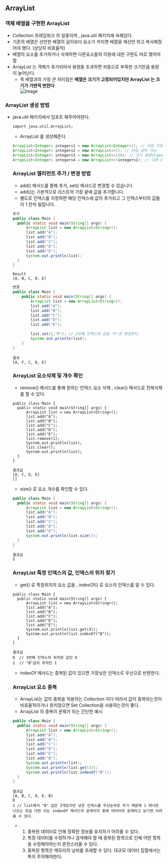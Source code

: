 ## ArrayList
### 객체 배열을 구현한 ArrayList
- Collection 프레임워크 의 일종이며 , java.util 패키지에 속해있다.
- 기존의 배열은 선언한 배열의 길이보다 요소가 커지면 배열을 재선언 하고 복사해줬어야 했다. (상당히 비효율적)
- 배열의 요소를 추가하거나 삭제하면 다른요소들의 이동에 대한 구현도 따로 했어야함
- ArrayList 는 객체가 추가되어서 용량을 초과하면 자동으로 부족한 크기만큼 용량이 늘어난다.
  - 즉 배열과의 가장 큰 차이점은 <b> 배열은 크기가 고정되어있지만 ArrayList 는 크기가 가변적 변한다</b>
  <br>![image](https://github.com/GukSense/Java-Study/assets/101082667/a0496cb3-8676-46ee-bf19-a82731fd133c)
### ArrayList 생성 방법
- java.util 패키지에서 임포트 해주어야한다.
  ```
  import java.util.ArrayList;
  ```
  - ArrayList 를 생성해준다.
  ```java
  ArrayList<Integer> integers1 = new ArrayList<Integer>(); // 타입 지정
  ArrayList<Integer> integers2 = new ArrayList<>(); // 타입 생략 가능
  ArrayList<Integer> integers3 = new ArrayList<>(10); // 초기 용량(Capacity) 설정
  ArrayList<Integer> integers4 = new ArrayList<>(integers1); // 다른 Collection값으로 초기화
  ```
  ### ArrayList 엘리먼트 추가 / 변경 방법
  - add() 메서드를 통해 추가, set() 메서드로 변경할 수 있습니다.
  - add()는 기본적으로 리스트의 가장 끝에 값을 추가합니다.
  - 별도로 인덱스를 지정하면 해당 인덱스에 값이 추가되고 그 인덱스부터의 값들이 1 칸씩 밀립니다.
  ```java
  추가
  public class Main {
    public static void main(String[] args) {
        ArrayList list = new ArrayList<String>();
        list.add("A");
        list.add("B");
        list.add("C");
        list.add("D");
        list.add("E");
        System.out.println(list);
    }
  }
  ```
  ```
  Result
  [A, B, C, D, E]
  ```
  ```java
  변경
  public class Main {
      public static void main(String[] args) {
          ArrayList list = new ArrayList<String>();
          list.add("A");
          list.add("B");
          list.add("C");
          list.add("D");
          list.add("E");
          
          list.set(1,"F"); // 2번째 인덱스의 값을 "F"로 변경한다.
          System.out.println(list);
      }
  }
  ```
  ```
  결과
  [A, F, C, D, E]
  ```
  
  ### ArrayList 요소삭제 및 개수 확인
  - remove() 메서드를 통해 원하는 인덱스 요소 삭제 , clear() 메서드로 전체삭제를 할 수 있다.
  ```
  public class Main {
    public static void main(String[] args) {
        ArrayList list = new ArrayList<String>();
        list.add("A");
        list.add("B");
        list.add("C");
        list.add("D");
        list.add("E");
        list.remove(1);
        System.out.println(list);
        list.clear();
        System.out.println(list);
    }
  }
  ```

  ```
  결과값
  [A, C, D, E]
  []
  ```
  - size() 로 요소 개수를 확인할 수 있다.
  ```java
  public class Main {
    public static void main(String[] args) {
        ArrayList list = new ArrayList<String>();
        list.add("A");
        list.add("B");
        list.add("C");
        list.add("D");
        list.add("E");
        System.out.println(list.size());
    }
  }
  ```
  ```
  결과값
  5
  ```
  ### ArrayList 특정 인덱스의 값, 인덱스의 위치 찾기
  - get() 로 특정위치의 요소 값을 , indexOf() 로 요소의 인덱스를 알 수 있다.
  ```
  public class Main {
    public static void main(String[] args) {
        ArrayList list = new ArrayList<String>();
        list.add("A");
        list.add("B");
        list.add("C");
        list.add("D");
        list.add("E");
        System.out.println(list.get(3));
        System.out.println(list.indexOf("B"));
    }
  }
  ```
  ```
  결과값
  D  // 3번째 인덱스의 위치한 값인 D
  1  // "B"값의 위치인 1
  ```
  - indexOf 메서드는 중복된 값이 있으면 가장낮은 인덱스르 우선으로 반환한다.
  ### ArrayList 요소 중복
  - ArrayList는 값의 중복을 허용하는 Collection 이다 따라서 값이 중복되는것이 비효율적이거나 원치않으면 Set Collection을 사용하는것이 좋디.
  - ArrayList 의 중복이 문제가 되는 간단한 예시
  ```java
  public class Main {
    public static void main(String[] args) {
        ArrayList list = new ArrayList<String>();
        list.add("A");
        list.add("B");
        list.add("C");
        list.add("D");
        list.add("E");
        list.add("B");
        System.out.println(list);
        System.out.println(list.get(3));
        System.out.println(list.indexOf("B"));
    }
  } 
  ```
  ```
  결과값
  [A, B, C, D, E, B]
  D
  1 // list에서 "B" 값은 2개있지만 낮은 인덱스를 우선순위로 두기 때문에 1 하나만 나오는 모습 다만 이는 indexOf 메서드의 문제이지 중복 데이터의 문제라고 보기엔 어려울 수 있다.
  ```
  - 1. 중복된 데이터로 인해 정확한 정보를 유지하기 어려울 수 있다.
    2. 특정 데이터를 수정하거나 검색해야 할 때 중복된 항목으로 인해 어떤 항목을 수정해야하는지 혼란스러울 수 있다.
    3. 중복된 항목은 메모리의 낭비를 초래할 수 있다. 대규모 데이터 집합에서는 특히 주의해야한다.
